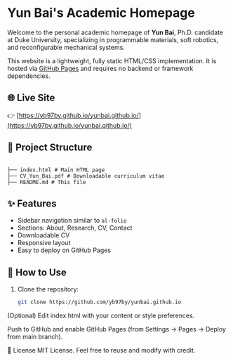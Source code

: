 # Yun Bai's Academic Homepage

Welcome to the personal academic homepage of **Yun Bai**, Ph.D. candidate at Duke University, specializing in programmable materials, soft robotics, and reconfigurable mechanical systems.

This website is a lightweight, fully static HTML/CSS implementation. It is hosted via [GitHub Pages](https://pages.github.com/) and requires no backend or framework dependencies.

## 🌐 Live Site

👉 [https://yb97by.github.io/yunbai.github.io/](https://yb97by.github.io/yunbai.github.io/)

## 📁 Project Structure

<pre><code>
├── index.html # Main HTML page 
├── CV_Yun_Bai.pdf # Downloadable curriculum vitae 
├── README.md # This file 
</code></pre>

## ✨ Features

- Sidebar navigation similar to `al-folio`
- Sections: About, Research, CV, Contact
- Downloadable CV
- Responsive layout
- Easy to deploy on GitHub Pages

## 🚀 How to Use

1. Clone the repository:

   ```bash
   git clone https://github.com/yb97by/yunbai.github.io
(Optional) Edit index.html with your content or style preferences.

Push to GitHub and enable GitHub Pages (from Settings → Pages → Deploy from main branch).

📄 License
MIT License. Feel free to reuse and modify with credit.